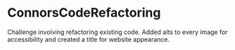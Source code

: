 # ConnorsCodeRefactoring
Challenge involving refactoring existing code. Added alts to every image for accessibility and created a title for website appearance. 